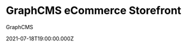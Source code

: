 ---
title: GraphCMS eCommerce Storefront
github: https://github.com/GraphCMS/graphcms-commerce-starter
demo: https://commerce.withheadlesscms.com/
author: GraphCMS
ssg:
  - Nextjs
cms:
  - GraphCMS
css:
  - Tailwind
date: 2021-07-18T19:00:00.000Z
description: >-
  Modern, SEO ready commerce storefront built with GraphCMS, Next.js, Stripe,
  and Tailwind CSS
category:
  - Ecommerce
publish_date: '2021-01-28T15:24:09Z'
github_star: 138
github_fork: 54
draft: true
update_date: '2022-09-20T11:01:26Z'
---